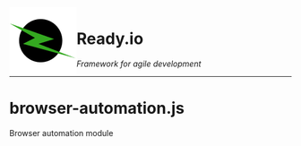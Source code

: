 <img src="logo.png" alt="logo" align="left" />

# Ready.io

*Framework for agile development*

<hr>

# browser-automation.js

Browser automation module
